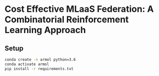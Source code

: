 # Cost Effective MLaaS Federation: A Combinatorial Reinforcement Learning Approach
## Setup
```bash
conda create -n armol python=3.6
conda activate armol
pip install -r requirements.txt
```
